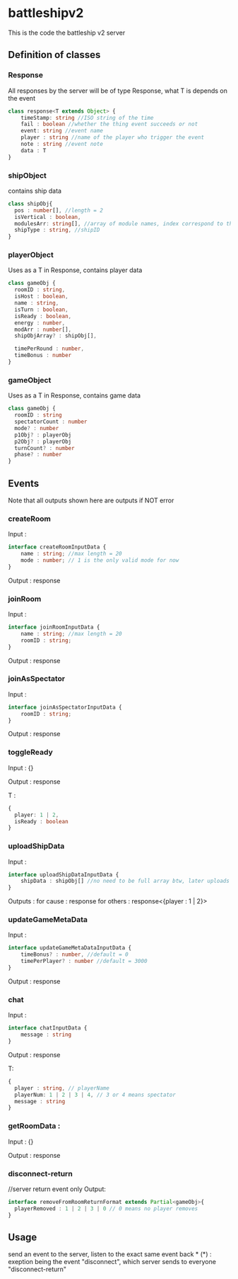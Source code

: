 # battleshipv2
This is the code the battleship v2 server

## Definition of classes

### Response<T>
All responses by the server will be of type Response<T>, what T is depends on the event

```ts
class response<T extends Object> {
    timeStamp: string //ISO string of the time
    fail : boolean //whether the thing event succeeds or not
    event: string //event name
    player : string //name of the player who trigger the event
    note : string //event note
    data : T
}
```
### shipObject
contains ship data

```ts
class shipObj{
  pos : number[], //length = 2
  isVertical : boolean,
  modulesArr: string[], //array of module names, index correspond to the indexes of that module on the ship unraveled
  shipType : string, //shipID
}
```

### playerObject 
Uses as a T in Response, contains player data

```ts
class gameObj {
  roomID : string,
  isHost : boolean,
  name : string,
  isTurn : boolean,
  isReady : boolean,
  energy : number,
  modArr : number[],
  shipObjArray? : shipObj[],

  timePerRound : number,
  timeBonus : number
}
```


### gameObject 
Uses as a T in Response, contains game data

```ts
class gameObj {
  roomID : string
  spectatorCount : number
  mode? : number
  p1Obj? : playerObj
  p2Obj? : playerObj
  turnCount? : number
  phase? : number
}
```

## Events

Note that all outputs shown here are outputs if NOT error

### createRoom

Input :

```ts
interface createRoomInputData {
    name : string; //max length = 20
    mode : number; // 1 is the only valid mode for now
} 
```

Output :
response<gameObj>

### joinRoom

Input :

```ts
interface joinRoomInputData {
    name : string; //max length = 20
    roomID : string;
} 
```

Output :
response<gameObj>

### joinAsSpectator

Input :

```ts
interface joinAsSpectatorInputData {
    roomID : string;
} 
```

Output :
response<gameObj>

### toggleReady

Input : {}

Output :
response<T>

T : 
```ts
{
  player: 1 | 2, 
  isReady : boolean
}
```

### uploadShipData

Input : 

```ts
interface uploadShipDataInputData {
    shipData : shipObj[] //no need to be full array btw, later uploads overwrites the previous
}
```

Outputs : 
for cause : response<gameObj>
for others : response<{player : 1 | 2}>

### updateGameMetaData 

Input : 

```ts
interface updateGameMetaDataInputData {
    timeBonus? : number, //default = 0
    timePerPlayer? : number //default = 3000
} 
```
Output : 
response<gameObj>

### chat

Input : 

```ts
interface chatInputData {
    message : string
} 
```

Output : 
response<T>

T:

```ts
{
  player : string, // playerName
  playerNum: 1 | 2 | 3 | 4, // 3 or 4 means spectator
  message : string 
}
```

### getRoomData : 

Input : {}

Output : 
response<gameObj>

### disconnect-return

//server return event only
Output:
```ts
interface removeFromRoomReturnFormat extends Partial<gameObj>{
  playerRemoved : 1 | 2 | 3 | 0 // 0 means no player removes
}
```


## Usage

send an event to the server, listen to the exact same event back *
(*) : exeption being the event "disconnect", which server sends to everyone "disconnect-return"

